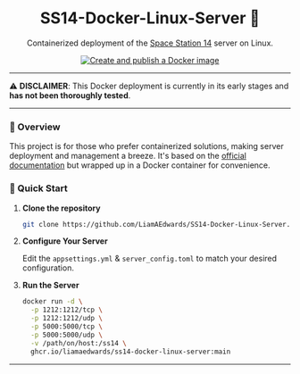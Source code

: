 <h1 align="center">SS14-Docker-Linux-Server 🚀</h1>

<p align="center">
  Containerized deployment of the <a href="https://spacestation14.io/">Space Station 14</a> server on Linux.
</p>

<div align="center">

[![Create and publish a Docker image](https://github.com/LiamAEdwards/SS14-Docker-Linux-Server/actions/workflows/main.yml/badge.svg?branch=main)](https://github.com/LiamAEdwards/SS14-Docker-Linux-Server/actions/workflows/main.yml)

</div>

---

⚠️ **DISCLAIMER**: This Docker deployment is currently in its early stages and **has not been thoroughly tested**.

---



### 📖 Overview

This project is for those who prefer containerized solutions, making server deployment and management a breeze. It's based on the [official documentation](https://docs.spacestation14.com/en/general-development/setup/server-hosting-tutorial.html) but wrapped up in a Docker container for convenience.

### 🚀 Quick Start

1. **Clone the repository**

    ```bash
    git clone https://github.com/LiamAEdwards/SS14-Docker-Linux-Server.git && cd SS14-Docker-Linux-Server
    ```

2. **Configure Your Server**

    Edit the `appsettings.yml` & `server_config.toml` to match your desired configuration.

3. **Run the Server**

    ```bash
    docker run -d \
      -p 1212:1212/tcp \
      -p 1212:1212/udp \
      -p 5000:5000/tcp \
      -p 5000:5000/udp \
      -v /path/on/host:/ss14 \
      ghcr.io/liamaedwards/ss14-docker-linux-server:main
    ```

---

